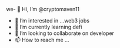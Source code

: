 we- 👋 Hi, I’m @cryptomaven11
- 👀 I’m interested in ...web3 jobs 
- 🌱 I’m currently learning defi 
- 💞️ I’m looking to collaborate on developer
- 📫 How to reach me ...

<!---
cryptomaven11/cryptomaven11 is a ✨ special ✨ repository because its `README.md` (this file) appears on your GitHub profile.
You can click the Preview link to take a look at your changes.
--->
